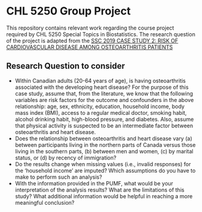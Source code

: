 # CHL 5250 Group Project

This repository contains relevant work regarding the course project required by CHL 5250 Special Topics in Biostatistics. The research question of the  project is adapted from the [SSC 2019 CASE STUDY 2: RISK OF CARDIOVASCULAR DISEASE AMONG OSTEOARTHRITIS PATIENTS](https://ssc.ca/en/case-study/case-study-2-risk-cardiovascular-disease-among-osteoarthritis-patients)

## Research Question to consider

- Within Canadian adults (20-64 years of age), is having osteoarthritis associated with the developing heart disease? For the purpose of this case study, assume that, from the literature, we know that the following variables are risk factors for the outcome and confounders in the above relationship: age, sex, ethnicity, education, household income, body mass index (BMI), access to a regular medical doctor, smoking habit, alcohol drinking habit, high-blood pressure, and diabetes. Also, assume that physical activity is suspected to be an intermediate factor between osteoarthritis and heart disease.
- Does the relationship between osteoarthritis and heart disease vary (a) between participants living in the northern parts of Canada versus those living in the southern parts, (b) between men and women, (c) by marital status, or (d) by recency of immigration?    
- Do the results change when missing values (i.e., invalid responses) for the ‘household income’ are imputed? Which assumptions do you have to make to perform such an analysis?
- With the information provided in the PUMF, what would be your interpretation of the analysis results? What are the limitations of this study? What additional information would be helpful in reaching a more meaningful conclusion? 


